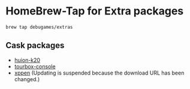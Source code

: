 # HomeBrew-Tap for Extra packages

```shell
brew tap debugames/extras
```

## Cask packages
- [huion-k20](https://www.huion.com/jp/index.php?m=content&c=index&a=lists&catid=16&myform=1&down_title=k20)
- [tourbox-console](https://www.tourboxtech.com/downloads)
- [xppen](https://www.xp-pen.com/download/ack05.html) (Updating is suspended because the download URL has been changed.)
